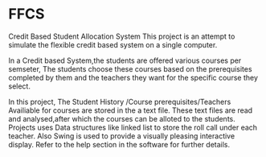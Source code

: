# FFCS
Credit Based Student Allocation System
This project is an attempt to simulate the flexible credit based system on a single computer.

In a Credit based System,the students are offered various courses per semseter, The students choose these courses based on the prerequisites completed by them and the teachers they want for the specific course they select.

In this project, 
The Student History /Course prerequisites/Teachers Availiable for courses are stored in the a text file.
These text files are read and analysed,after which the courses can be alloted to the students.
Projects uses Data structures like linked list to store the roll call under each teacher.
Also Swing is used to provide a visually pleasing interactive display.
Refer to  the help section in the software for  further details.
